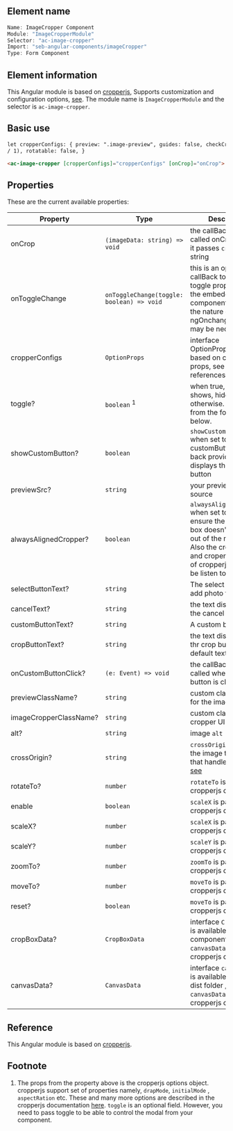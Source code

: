 ## Element name

```javascript
Name: ImageCropper Component
Module: "ImageCropperModule"
Selector: "ac-image-cropper"
Import: "seb-angular-components/imageCropper"
Type: Form Component
```

## Element information

This Angular module is based on [cropperjs](https://github.com/fengyuanchen/cropperjs), Supports customization and configuration options, [see](https://github.com/fengyuanchen/cropperjs#options). The module name is `ImageCropperModule` and the selector is `ac-image-cropper`.

## Basic use

```html
let cropperConfigs: { preview: ".image-preview", guides: false, checkCrossOrigin: false, responsive: true, zoomable: false, aspectRatio: (1
/ 1), rotatable: false, }

<ac-image-cropper [cropperConfigs]="cropperConfigs" [onCrop]="onCrop"> </ac-image-cropper>
```

## Properties

These are the current available properties:

| Property               | Type                                      | Descrition                                                                                                                                                                 |
| ---------------------- | ----------------------------------------- | -------------------------------------------------------------------------------------------------------------------------------------------------------------------------- |
| onCrop                 | `(imageData: string) => void`             | the callBack to be called onCrop action, it passes `cropResult` string                                                                                                     |
| onToggleChange         | `onToggleChange(toggle: boolean) => void` | this is an optional callBack to sync the toggle property with the embedding component. Due to the nature of ngOnchanges, this may be necessary                             |
| cropperConfigs         | `OptionProps`                             | interface OptionProps, solely based on cropperjs props, see references                                                                                                     |
| toggle?                | `boolean` <sup>1</sup>                    | when true, the modal shows, hide otherwise. See [1](#/imagecropper#reference) from the footnote below.                                                                     |
| showCustomButton?      | `boolean`                                 | `showCustomButton` when set to true, and customButton call back provided, displays the custom button                                                                       |
| previewSrc?            | `string`                                  | your preview image source                                                                                                                                                  |
| alwaysAlignedCropper?  | `boolean`                                 | `alwaysAlignedCropper` when set to true ensure the cropper box doesn't escape out of the mmain box. Also the cropmove and cropend events of cropperjs cannot be listen to. |
| selectButtonText?      | `string`                                  | The select or add add photo text                                                                                                                                           |
| cancelText?            | `string`                                  | the text displyed on the cancel crop UI                                                                                                                                    |
| customButtonText?      | `string`                                  | A custom button text,                                                                                                                                                      |
| cropButtonText?        | `string`                                  | the text displayed on thr crop button, default text is `Crop`                                                                                                              |
| onCustomButtonClick?   | `(e: Event) => void`                      | the callBack that is called when custom button is clicked                                                                                                                  |
| previewClassName?      | `string`                                  | custom class name for the image preview                                                                                                                                    |
| imageCropperClassName? | `string`                                  | custom class for cropper UI                                                                                                                                                |
| alt?                   | `string`                                  | image `alt`                                                                                                                                                                |
| crossOrigin?           | `string`                                  | `crossOrigin` is part of the image tag options that handle CORS. [see](https://developer.mozilla.org/en-US/docs/Web/HTML/CORS_enabled_image)                               |
| rotateTo?              | `number`                                  | `rotateTo` is part of cropperjs options [see](https://github.com/fengyuanchen/cropperjs#options)                                                                           |
| enable                 | `boolean`                                 | `scaleX` is part of cropperjs options [see](https://github.com/fengyuanchen/cropperjs#options)                                                                             |
| scaleX?                | `number`                                  | `scaleX` is part of cropperjs options [see](https://github.com/fengyuanchen/cropperjs#options)                                                                             |
| scaleY?                | `number`                                  | `scaleY` is part of cropperjs options [see](https://github.com/fengyuanchen/cropperjs#options)                                                                             |
| zoomTo?                | `number`                                  | `zoomTo` is part of cropperjs options [see](https://github.com/fengyuanchen/cropperjs#options)                                                                             |
| moveTo?                | `number`                                  | `moveTo` is part of cropperjs options [see](https://github.com/fengyuanchen/cropperjs#options)                                                                             |
| reset?                 | `boolean`                                 | `moveTo` is part of cropperjs options [see](https://github.com/fengyuanchen/cropperjs#options)                                                                             |
| cropBoxData?           | `CropBoxData`                             | interface `CropBoxData` is available within the component, `canvasData` is part of cropperjs options [see](https://github.com/fengyuanchen/cropperjs#options)              |
| canvasData?            | `CanvasData`                              | interface `canvasData` is available within the dist folder , `canvasData` is part of cropperjs options [see](https://github.com/fengyuanchen/cropperjs#options)            |

## Reference

This Angular module is based on [cropperjs](https://github.com/fengyuanchen/cropperjs).

## Footnote

1. The props from the property above is the cropperjs options object. cropperjs support set of properties namely, `drapMode`, `initialMode` , `aspectRation` etc. These and many more options are described in the cropperjs documentation [here](https://github.com/fengyuanchen/cropperjs#options).
   `toggle` is an optional field. However, you need to pass toggle to be able to control the modal from your component.

